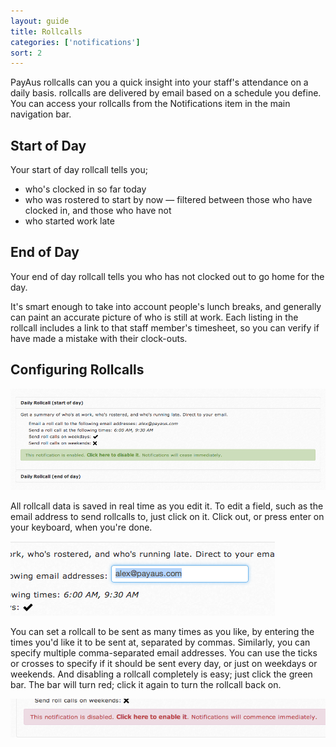 ```yaml
---
layout: guide
title: Rollcalls
categories: ['notifications']
sort: 2
---
```


PayAus rollcalls can you a quick insight into your staff's attendance on a daily basis. rollcalls are delivered by email based on a schedule you define. You can access your rollcalls from the Notifications item in the main navigation bar.

## Start of Day

Your start of day rollcall tells you;

* who's clocked in so far today
* who was rostered to start by now &mdash; filtered between those who have clocked in, and those who have not
* who started work late

## End of Day

Your end of day rollcall tells you who has not clocked out to go home for the day.

It's smart enough to take into account people's lunch breaks, and generally can paint an accurate picture of who is still at work. Each listing in the rollcall includes a link to that staff member's timesheet, so you can verify if have made a mistake with their clock-outs.

## Configuring Rollcalls

![Editing a start of day rollcall](/img/notifications/start_rollcall.png)

All rollcall data is saved in real time as you edit it. To edit a field, such as the email address to send rollcalls to, just click on it. Click out, or press enter on your keyboard, when you're done.

![Editing a rollcall email](/img/notifications/editing_rollcall.png)

You can set a rollcall to be sent as many times as you like, by entering the times you'd like it to be sent at, separated by commas. Similarly, you can specify multiple comma-separated email addresses. You can use the ticks or crosses to specify if it should be sent every day, or just on weekdays or weekends. And disabling a rollcall completely is easy; just click the green bar. The bar will turn red; click it again to turn the rollcall back on.

![A disabled rollcall](/img/notifications/disabled_rollcall.png)